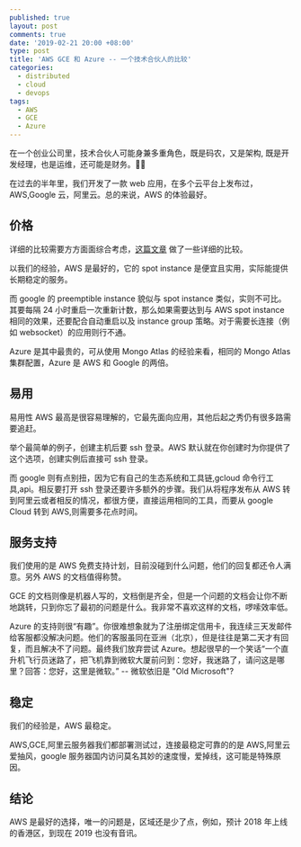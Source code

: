 ```yaml
---
published: true
layout: post
comments: true
date: '2019-02-21 20:00 +08:00'
type: post
title: 'AWS GCE 和 Azure -- 一个技术合伙人的比较'
categories:
  - distributed
  - cloud
  - devops
tags:
  - AWS
  - GCE
  - Azure
---
```


在一个创业公司里，技术合伙人可能身兼多重角色，既是码农，又是架构, 既是开发经理，也是运维，还可能是财务。🤦‍♂️

在过去的半年里，我们开发了一款 web 应用，在多个云平台上发布过，AWS,Google 云，阿里云。总的来说，AWS 的体验最好。

## 价格

详细的比较需要方方面面综合考虑，[这篇文章](https://www.rightscale.com/blog/cloud-cost-analysis/comparing-cloud-instance-pricing-aws-vs-azure-vs-google-vs-ibm) 做了一些详细的比较。

以我们的经验，AWS 是最好的，它的 spot instance 是便宜且实用，实际能提供长期稳定的服务。

而 google 的 preemptible instance 貌似与 spot instance 类似，实则不可比。其要每隔 24 小时重启一次重新计数，那么如果需要达到与 AWS spot instance 相同的效果，还要配合自动重启以及 instance group 策略。对于需要长连接（例如 websocket）的应用则行不通。

Azure 是其中最贵的，可从使用 Mongo Atlas 的经验来看，相同的 Mongo Atlas 集群配置，Azure 是 AWS 和 Google 的两倍。

## 易用

易用性 AWS 最高是很容易理解的，它最先面向应用，其他后起之秀仍有很多路需要追赶。

举个最简单的例子，创建主机后要 ssh 登录。AWS 默认就在你创建时为你提供了这个选项，创建实例后直接可 ssh 登录。

而 google 则有点别扭，因为它有自己的生态系统和工具链,gcloud 命令行工具,api。相反要打开 ssh 登录还要许多额外的步骤。我们从将程序发布从 AWS 转到阿里云或者相反的情况，都很方便，直接运用相同的工具，而要从 google Cloud 转到 AWS,则需要多花点时间。

## 服务支持

我们使用的是 AWS 免费支持计划，目前没碰到什么问题，他们的回复都还令人满意。另外 AWS 的文档值得称赞。

GCE 的文档则像是机器人写的，文档倒是齐全，但是一个问题的文档会让你不断地跳转，只到你忘了最初的问题是什么。我非常不喜欢这样的文档，啰嗦效率低。

Azure 的支持则很“有趣”。你很难想象就为了注册绑定信用卡，我连续三天发邮件给客服都没解决问题。他们的客服虽同在亚洲（北京），但是往往是第二天才有回复，而且解决不了问题。最终我们放弃尝试 Azure。想起很早的一个笑话“一个直升机飞行员迷路了，把飞机靠到微软大厦前问到：您好，我迷路了，请问这是哪里？回答：您好，这里是微软。” -- 微软依旧是 "Old Microsoft"?

## 稳定

我们的经验是，AWS 最稳定。

AWS,GCE,阿里云服务器我们都部署测试过，连接最稳定可靠的的是 AWS,阿里云爱抽风，google 服务器国内访问莫名其妙的速度慢，爱掉线，这可能是特殊原因。

## 结论

AWS 是最好的选择，唯一的问题是，区域还是少了点，例如，预计 2018 年上线的香港区，到现在 2019 也没有音讯。
